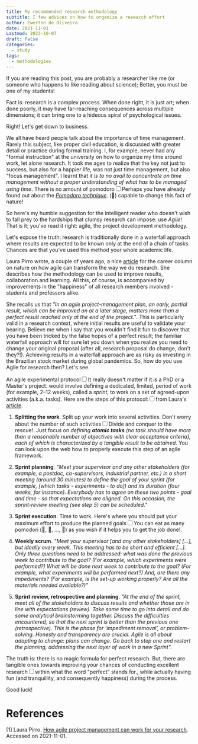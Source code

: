 ```yaml
---
title: My recommended research methodology
subtitle: I few advices on how to organize a research effort
author: Ewerton de Oliveira
date: 2021-11-01
Lastmod: 2023-10-07
draft: False
categories:
  - study
tags:
  - methodologies
---
```


<p><span class="newthought">If you are reading this post</span>, you are probably a researcher like me (or someone who happens to like reading about science); Better, you must be one of my students!


Fact is: research is a complex process. When done right, it is just art; when done poorly, it may have far-reaching consequences across multiple dimensions; it can bring one to a hideous spiral of psychological issues.

Right! Let's get down to business.

We all have heard people talk about the importance of time management. Rarely this subject, like proper civil education, is discussed with greater detail or practice during formal training. I, for example, never had any "formal instruction" at the university on how to organize my time around work, let alone research. It took me ages to realize that the key not just to success, but also for a happier life, was not just time management, but also "focus management". I learnt that *it is to no avail to concentrate on time management without a proper understanding of what has to be managed using time*. There is no amount of pomodoro<span><label for="sn-1" class="margin-toggle sidenote-number"></span><input type="checkbox" id="sn-1" class="margin-toggle"/><span class="sidenote">Perhaps you have already found out about the <em><a href="https://en.wikipedia.org/wiki/Pomodoro_Technique" target="_blank">Pomodoro technique</em></a>.</span> (🍅) capable to change this fact of nature!

So here's my humble suggestion for the intelligent reader who doesn't wish to fall prey to the hardships that clumsy research can impose: use *Agile*! That is it; you've read it right: agile, the project development methodology.

Let's expose the truth: research is traditionally done in a waterfall approach where results are expected to be known only at the end of a chain of tasks. Chances are that you've used this method your whole academic life.

Laura Pirro wrote, a couple of years ago, a nice [article](https://www.nature.com/articles/d41586-019-01184-9) for the career column on nature on how agile can transform the way we do research. She describes how the methodology can be used to improve results, collaboration and learning. All this, of course, is accompanied by improvements in the "happiness" of all research members involved -  students and professors alike.

She recalls us that <em>*"In an agile project-management plan, an early, partial result, which can be improved on at a later stage, matters more than a perfect result reached only at the end of the project."*</em>. This is particularly valid in a research context, where initial results are useful to validate your bearing. Believe me when I say that you wouldn't find it fun to discover that you have been tricked by the false hopes of a perfect result; the familiar waterfall approach will for sure let you down when you realize you need to change your original proposal (after all, research proposal do change, don't they?!). Achieving results in a waterfall approach are as risky as investing in the Brazilian stock market during global pandemics. So, how do you use Agile for research then? Let's see.

An agile experimental protocol<span><label for="sn-2" class="margin-toggle sidenote-number"></span><input type="checkbox" id="sn-2" class="margin-toggle"/><span class="sidenote">It really doesn't matter if it is a PhD or a Master's project.</span> would involve defining a dedicated, limited, period of work (for example, 2–12 weeks), called a *sprint*, to work on a set of agreed-upon activities (a.k.a. tasks). Here are the steps of this protocol:<span><label for="sn-3" class="margin-toggle sidenote-number"></span><input type="checkbox" id="sn-3" class="margin-toggle"/><span class="sidenote">from Laura's <a href="https://www.nature.com/articles/d41586-019-01184-9" target="_blank">article</a>.</span>

1. **Splitting the work**. Split up your work into several activities. Don't worry about the number of such activities<span><label for="sn-4" class="margin-toggle sidenote-number"></span><input type="checkbox" id="sn-4" class="margin-toggle"/><span class="sidenote">Divide and conquer to the rescue!</span>. Just focus on *defining **atomic tasks** (no task should have more than a reasonable number of objectives with clear acceptance criteria), each of which is characterized by a tangible result to be obtained*. You can look upon the web how to properly execute this step of an agile framework.

2. **Sprint planning**. *"Meet your supervisor and any other stakeholders (for example, a postdoc, co-supervisors, industrial partner, etc.) in a short meeting (around 30 minutes) to define the goal of your sprint (for example, [which tasks - experiments - to do]) and its duration (four weeks, for instance). Everybody has to agree on these two points - goal and time -  so that expectations are aligned. On this occasion, the *sprint-review meeting* (see step 5) can be scheduled."*

3. **Sprint execution**. Time to work. Here's where you should put your maximum effort to produce the planned goals<span><label for="sn-5" class="margin-toggle sidenote-number"></span><input type="checkbox" id="sn-5" class="margin-toggle"/><span class="sidenote">You can eat as many pomodori (🍅, 🍅, ..., 🍅) as you wish if it helps you to get the job done!</span>.

4. **Weekly scrum**. *"Meet your supervisor [and any other stakeholders] [...], but ideally every week. This meeting has to be short and efficient [...]. Only three questions need to be addressed: what was done the previous week to contribute to the goal? (For example, which experiments were performed?) What will be done next week to contribute to the goal? (For example, what experiments will be performed next?) And, are there any impediments? (For example, is the set-up working properly? Are all the materials needed available?)"*

5. **Sprint review, retrospective and planning**. *"At the end of the sprint, meet all of the stakeholders to discuss results and whether those are in line with expectations (review). Take some time to go into detail and do some analytical brainstorming together. Discuss the difficulties encountered, so that the next sprint is better than the previous one (retrospective). This is the phase for ‘impediment removal’, or problem-solving. Honesty and transparency are crucial. Agile is all about adapting to change: plans can change. Go back to step one and restart the planning, addressing the next layer of work in a new Sprint".*

The truth is: there is no magic formula for perfect research. But, there are tangible ones towards improving your chances of conducting excellent research<span><label for="sn-6" class="margin-toggle sidenote-number"></span><input type="checkbox" id="sn-6" class="margin-toggle"/><span class="sidenote">within what the word "perfect" stands for.</span>, while actually having fun (and tranquillity, and consequently happiness) during the process.

Good luck!

# References

[1] Laura Pirro. [How agile project management can work for your research](https://www.nature.com/articles/d41586-019-01184-9#ref-CR2). Accessed on 2021-11-01.
